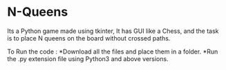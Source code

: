 # N-Queens
Its a Python game made using tkinter, It has GUI like a Chess, and the task is to place N queens on the board without crossed paths.

To Run the code :
  *Download all the files and place them in a folder.
  *Run the .py extension file using Python3 and above versions.
